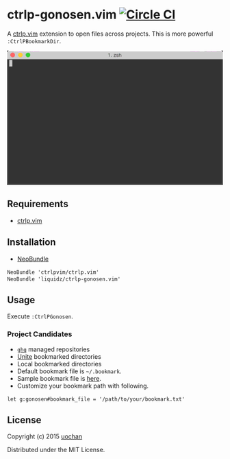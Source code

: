 # ctrlp-gonosen.vim [![Circle CI](https://circleci.com/gh/liquidz/ctrlp-gonosen.vim.svg?style=svg)](https://circleci.com/gh/liquidz/ctrlp-gonosen.vim)

A [ctrlp.vim](https://github.com/ctrlpvim/ctrlp.vim) extension to open files across projects.
This is more powerful `:CtrlPBookmarkDir`.

![screencast](assets/screencast.gif)

## Requirements

 * [ctrlp.vim](https://github.com/ctrlpvim/ctrlp.vim)

## Installation

 * [NeoBundle](https://github.com/Shougo/neobundle.vim)
```
NeoBundle 'ctrlpvim/ctrlp.vim' 
NeoBundle 'liquidz/ctrlp-gonosen.vim'
```

## Usage

Execute `:CtrlPGonosen`.

### Project Candidates

 * [`ghq`](https://github.com/motemen/ghq) managed repositories
 * [Unite](https://github.com/Shougo/unite.vim) bookmarked directories
 * Local bookmarked directories
  * Default bookmark file is `~/.bookmark`.
  * Sample bookmark file is [here](./test/files/bookmark.txt).
  * Customize your bookmark path with following.
```
let g:gonosen#bookmark_file = '/path/to/your/bookmark.txt'
```

## License

Copyright (c) 2015 [uochan](http://twitter.com/uochan)

Distributed under the MIT License.
